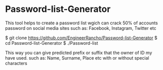 # Password-list-Generator
This tool helps to create a password list wgich can crack 50% of accounts password on social media sites such as: Facebook, Instagram, Twitter etc

$ git clone https://github.com/EngineerRancho/Password-list-Generator
$ cd Password-list-Generator
$ ./Password-list

This way you can give predicted prefix or suffix that the owner of ID my have used. such as: Name, Surname, Place etc with or without special characters
